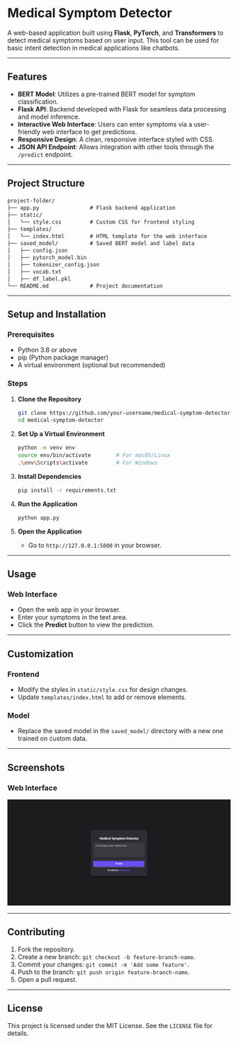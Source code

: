 
# Medical Symptom Detector

A web-based application built using **Flask**, **PyTorch**, and **Transformers** to detect medical symptoms based on user input. This tool can be used for basic intent detection in medical applications like chatbots.

---

## **Features**

- **BERT Model**: Utilizes a pre-trained BERT model for symptom classification.
- **Flask API**: Backend developed with Flask for seamless data processing and model inference.
- **Interactive Web Interface**: Users can enter symptoms via a user-friendly web interface to get predictions.
- **Responsive Design**: A clean, responsive interface styled with CSS.
- **JSON API Endpoint**: Allows integration with other tools through the `/predict` endpoint.

---

## **Project Structure**

```
project-folder/
├── app.py                # Flask backend application
├── static/
│   └── style.css         # Custom CSS for frontend styling
├── templates/
│   └── index.html        # HTML template for the web interface
├── saved_model/          # Saved BERT model and label data
│   ├── config.json
│   ├── pytorch_model.bin
│   ├── tokenizer_config.json
│   ├── vocab.txt
│   ├── df_label.pkl
└── README.md             # Project documentation
```

---

## **Setup and Installation**

### **Prerequisites**

- Python 3.8 or above
- pip (Python package manager)
- A virtual environment (optional but recommended)

### **Steps**

1. **Clone the Repository**
   ```bash
   git clone https://github.com/your-username/medical-symptom-detector.git
   cd medical-symptom-detector
   ```

2. **Set Up a Virtual Environment**
   ```bash
   python -m venv env
   source env/bin/activate        # For macOS/Linux
   .\env\Scripts\activate         # For Windows
   ```

3. **Install Dependencies**
   ```bash
   pip install -r requirements.txt
   ```

4. **Run the Application**
   ```bash
   python app.py
   ```

5. **Open the Application**
   - Go to `http://127.0.0.1:5000` in your browser.

---

## **Usage**

### **Web Interface**

- Open the web app in your browser.
- Enter your symptoms in the text area.
- Click the **Predict** button to view the prediction.

---

## **Customization**

### **Frontend**
- Modify the styles in `static/style.css` for design changes.
- Update `templates/index.html` to add or remove elements.

### **Model**
- Replace the saved model in the `saved_model/` directory with a new one trained on custom data.

---

## **Screenshots**

### **Web Interface**
![Web Interface](web_interface.png)


---

## **Contributing**

1. Fork the repository.
2. Create a new branch: `git checkout -b feature-branch-name`.
3. Commit your changes: `git commit -m 'Add some feature'`.
4. Push to the branch: `git push origin feature-branch-name`.
5. Open a pull request.

---

## **License**

This project is licensed under the MIT License. See the `LICENSE` file for details.



